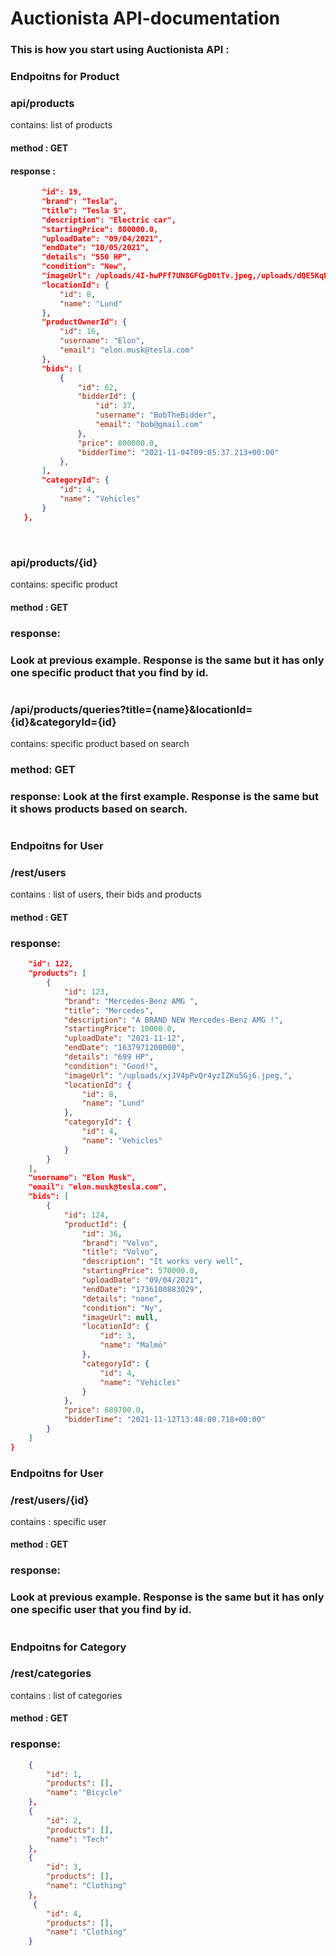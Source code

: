 # Auctionista API-documentation

### This is how you start using Auctionista API :
### **Endpoitns for Product** 

### api/products

contains: list of products

#### method : **GET**
#### response :  
 ``` JSON {
        "id": 19,
        "brand": "Tesla",
        "title": "Tesla S",
        "description": "Electric car",
        "startingPrice": 800000.0,
        "uploadDate": "09/04/2021",
        "endDate": "10/05/2021",
        "details": "550 HP",
        "condition": "New",
        "imageUrl": /uploads/4I-hwPFf7UN8GFGgD0tTv.jpeg,/uploads/dQE5KqElaMHsjjl-VKLtl.jpeg,
        "locationId": {
            "id": 8,
            "name": "Lund"
        },
        "productOwnerId": {
            "id": 16,
            "username": "Elon",
            "email": "elon.musk@tesla.com"
        },
        "bids": [
            {
                "id": 62,
                "bidderId": {
                    "id": 37,
                    "username": "BobTheBidder",
                    "email": "bob@gmail.com"
                },
                "price": 800000.0,
                "bidderTime": "2021-11-04T09:05:37.213+00:00"
            },
        ],
        "categoryId": {
            "id": 4,
            "name": "Vehicles"
        }
    }, 
     
```
#

### api/products/{id}

contains: specific product
#### method : **GET**
### response:
### Look at previous example. Response is the same but it has only one specific product that you find by id. 
#
### /api/products/queries?title={name}&locationId={id}&categoryId={id}
contains: specific product based on search
### method: **GET**
### response: Look at the first example. Response is the same but it shows products based on search. 
#
### 

### **Endpoitns for User** 
### /rest/users
contains : list of users, their bids and products
#### method : **GET**
### response:
```JSON {
    "id": 122,
    "products": [
        {
            "id": 123,
            "brand": "Mercedes-Benz AMG ",
            "title": "Mercedes",
            "description": "A BRAND NEW Mercedes-Benz AMG !",
            "startingPrice": 10000.0,
            "uploadDate": "2021-11-12",
            "endDate": "1637971200000",
            "details": "699 HP",
            "condition": "Good!",
            "imageUrl": "/uploads/xjJV4pPvQr4yzIZKu5Gj6.jpeg,",
            "locationId": {
                "id": 8,
                "name": "Lund"
            },
            "categoryId": {
                "id": 4,
                "name": "Vehicles"
            }
        }
    ],
    "username": "Elon Musk",
    "email": "elon.musk@tesla.com",
    "bids": [
        {
            "id": 124,
            "productId": {
                "id": 36,
                "brand": "Volvo",
                "title": "Volvo",
                "description": "It works very well",
                "startingPrice": 570000.0,
                "uploadDate": "09/04/2021",
                "endDate": "1736100883029",
                "details": "none",
                "condition": "Ny",
                "imageUrl": null,
                "locationId": {
                    "id": 3,
                    "name": "Malmö"
                },
                "categoryId": {
                    "id": 4,
                    "name": "Vehicles"
                }
            },
            "price": 689700.0,
            "bidderTime": "2021-11-12T13:48:00.718+00:00"
        }
    ]
}
```
### **Endpoitns for User** 
### /rest/users/{id}
contains : specific user
#### method : **GET**
### response:
### Look at previous example. Response is the same but it has only one specific user that you find by id. 
#
### **Endpoitns for Category** 
### /rest/categories
contains : list of categories
#### method : **GET**
### response:
```JSON {
    {
        "id": 1,
        "products": [],
        "name": "Bicycle"
    },
    {
        "id": 2,
        "products": [],
        "name": "Tech"
    },
    {
        "id": 3,
        "products": [],
        "name": "Clothing"
    },
     {
        "id": 4,
        "products": [],
        "name": "Clothing"
    }
```

